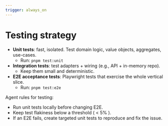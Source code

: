```yaml
---
trigger: always_on
---
```


# Testing strategy

- **Unit tests**: fast, isolated. Test domain logic, value objects, aggregates, use-cases.
  - Run: `pnpm test:unit`
- **Integration tests**: test adapters + wiring (e.g., API + in-memory repo).
  - Keep them small and deterministic.
- **E2E acceptance tests**: Playwright tests that exercise the whole vertical slice.
  - Run: `pnpm test:e2e`

Agent rules for testing:

- Run unit tests locally before changing E2E.
- Keep test flakiness below a threshold ( < 5% ).
- If an E2E fails, create targeted unit tests to reproduce and fix the issue.
